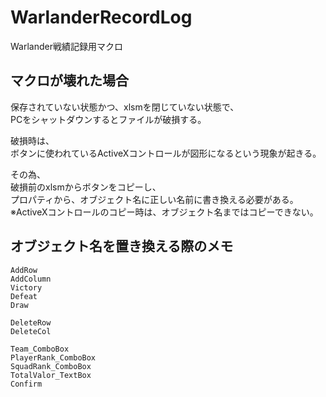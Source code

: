 # WarlanderRecordLog
Warlander戦績記録用マクロ


## マクロが壊れた場合

保存されていない状態かつ、xlsmを閉じていない状態で、  
PCをシャットダウンするとファイルが破損する。

破損時は、  
ボタンに使われているActiveXコントロールが図形になるという現象が起きる。

その為、  
破損前のxlsmからボタンをコピーし、  
プロパティから、オブジェクト名に正しい名前に書き換える必要がある。  
※ActiveXコントロールのコピー時は、オブジェクト名まではコピーできない。


## オブジェクト名を置き換える際のメモ

    AddRow
    AddColumn
    Victory
    Defeat
    Draw

    DeleteRow
    DeleteCol

    Team_ComboBox
    PlayerRank_ComboBox
    SquadRank_ComboBox
    TotalValor_TextBox
    Confirm

